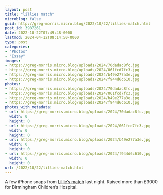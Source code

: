 ```yaml
---
layout: post
title: "lillies match"
microblog: false
guid: http://greg-morris.micro.blog/2022/10/22/lillies-match.html
post_id: 3987261
date: 2022-10-22T07:49:48-0000
lastmod: 2024-04-12T08:14:50-0000
type: post
categories:
- "Photos"
- "Essay"
images:
- https://greg-morris.micro.blog/uploads/2024/70dadac8fc.jpg
- https://greg-morris.micro.blog/uploads/2024/061fcd7fc3.jpg
- https://greg-morris.micro.blog/uploads/2024/b49e277a3e.jpg
- https://greg-morris.micro.blog/uploads/2024/f944d6c610.jpg
photos:
- https://greg-morris.micro.blog/uploads/2024/70dadac8fc.jpg
- https://greg-morris.micro.blog/uploads/2024/061fcd7fc3.jpg
- https://greg-morris.micro.blog/uploads/2024/b49e277a3e.jpg
- https://greg-morris.micro.blog/uploads/2024/f944d6c610.jpg
photos_with_metadata:
- url: https://greg-morris.micro.blog/uploads/2024/70dadac8fc.jpg
  width: 0
  height: 0
- url: https://greg-morris.micro.blog/uploads/2024/061fcd7fc3.jpg
  width: 0
  height: 0
- url: https://greg-morris.micro.blog/uploads/2024/b49e277a3e.jpg
  width: 0
  height: 0
- url: https://greg-morris.micro.blog/uploads/2024/f944d6c610.jpg
  width: 0
  height: 0
url: /2022/10/22/lillies-match.html
---
```


<p>A few iPhone snaps from <a href="https://allevents.in/grantham/lillies-charity-football-match/200023400563843">Lillie’s match</a> last night. Raised more than £3000 for Birmingham Children’s Hospital.</p><p><img src="uploads/2024/70dadac8fc.jpg" alt="" /> <img src="uploads/2024/061fcd7fc3.jpg" alt="" /> <img src="uploads/2024/b49e277a3e.jpg" alt="" /> <img src="uploads/2024/f944d6c610.jpg" alt="" /></p>
